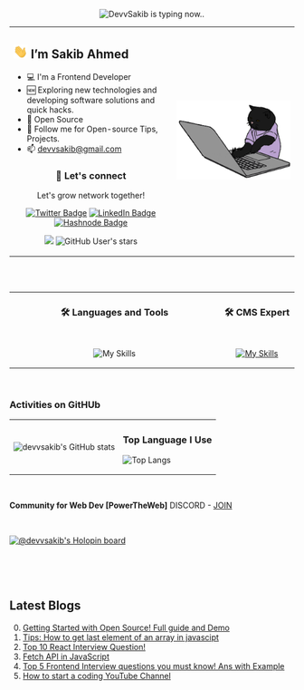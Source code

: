 <!-- # <p align="center">***OFFLINE, GRADUATION TIME. Wish Me LUCK***</p> 2022 12 17 -->
<div align="center"> 

![DevvSakib is typing now..](https://readme-typing-svg.demolab.com?font=Fira+Code&weight=900&size=20&duration=3000&pause=1000&color=FFDD00&center=true&width=400&height=30&lines=Frontend+Developer;Open+source+Advocate;WordPress+Expert)
</div>

<table><tr><td valign="top" width="40%"> 

## <img width="25px" src="./devvsakib-hello.gif" alt="Hello Dev!"> I’m Sakib Ahmed

- 💻 I'm a Frontend Developer
- 🆕 Exploring new technologies and developing software solutions and quick hacks.
- 🧩 Open Source
- 📁 Follow me for Open-source Tips, Projects.
- 📫 devvsakib@gmail.com

<div align="center" display="flex"> 

### 💬 Let's connect
Let's grow network together!

 [![Twitter Badge](https://img.shields.io/badge/Twitter-yellow?logo=twitter&logoColor=dark)](https://twitter.com/devvsakib) [![LinkedIn Badge](https://img.shields.io/badge/LinkedIn-yellow?logo=linkedin&logoColor=blue)](https://www.linkedin.com/in/devvsakib/) [![Hashnode Badge](https://img.shields.io/badge/Hashnode-yellow?logo=hashnode&logoColor=blue)](https://hashnode.com/@devvsakib)

![](https://komarev.com/ghpvc/?username=devvsakib&style=flat-square&color=yellow)
![GitHub User's stars](https://img.shields.io/github/stars/devvsakib?label=%E2%AD%90GitHub%20stars&style=flat-square&color=yellow)
  
  </p>  
  
  
 
 </div>

</td><td width="30%">

<img src="./cat.gif" alt="coding cat"> 

</tr></tr></table> 




<!-- 
<a href="https://app.daily.dev/devvsakib">
<img src="https://api.daily.dev/devcards/a709fe2da0104532bac3a421cdec7139.png?r=8lg" width="200" alt="Sakib Ahmed's Dev Card"/>
</a>
 -->
<br>
<br>

<table><tr><td align="center" valign="top" width="70%">

### 🛠️ Languages and Tools
 
<br> 
 
![My Skills](https://skillicons.dev/icons?i=js,java,react,ts,html,css,tailwind,materialui,redux,nextjs,firebase,webpack,cpp,python,mongodb,mysql,django,vscode,bash,git,github&perline=15) 

</td><td align="center" valign="top" width="25%">
 
### 🛠️ CMS Expert
 
 <br> 
 
[![My Skills](https://skillicons.dev/icons?i=wordpress,shopify,joomla&perline=10)](https://skillicons.dev)
 
</td> 
  </tr>
 </table>

<br>

### Activities on GitHUb
<table border="0px" align="center"><tr><td>
  <div>
    <p style="margin-bottom:0">
     
  ![devvsakib's GitHub stats](https://github-readme-stats.vercel.app/api?username=devvsakib&show_icons=true&count_private=true&theme=merko&hide_border=true&bg_color=0D1117)
   
   </p>
  </div>
</td><td>
 
<!--  [![GitHub Streak](https://streak-stats.demolab.com?user=devvsakib&theme=yellowdark)](https://git.io/streak-stats) -->
        
### <p align="center">Top Language I Use </p>
   
   ![Top Langs](https://github-readme-stats.vercel.app/api/top-langs/?username=devvsakib&layout=compact&show_icons=true&count_private=true&theme=react&hide_border=true&bg_color=0D1117) 
<!--   <img src="https://github-readme-streak-stats.herokuapp.com/?user=devvsakib&show_icons=true&theme=react&include_all_commit=true&count_private=true&hide_border=true&bg_color=0D1117"/>  -->
  
  </td>
<!--  <tr>
<td colspan="2" align="center"> 

### <p align="center">Top Language I Use </p>
   
   ![Top Langs](https://github-readme-stats.vercel.app/api/top-langs/?username=devvsakib&layout=compact&show_icons=true&count_private=true&theme=react&hide_border=true&bg_color=0D1117) 

   </td>
  </tr>
 [Test](https://github.com/devvsakib/github-readme-stats) -->
</table>

<br>

**Community for Web Dev [PowerTheWeb]**
DISCORD - [JOIN](https://discord.com/invite/6XRTeHRxWV) <br>

<!-- You can UPVOTE my open source project on PRODUCTHUNT. <br> -->

<!-- <a href="https://www.producthunt.com/posts/powertheweb?utm_source=badge-featured&utm_medium=badge&utm_souce=badge-powertheweb" target="_blank"><img src="https://api.producthunt.com/widgets/embed-image/v1/featured.svg?post_id=383235&theme=dark" alt="PowerTheWeb - Empowering&#0032;the&#0032;web&#0044;&#0032;one&#0032;project&#0032;at&#0032;a&#0032;time&#0046; | Product Hunt" style="width: 250px; height: 54px;" width="250" height="54" /></a> -->

 <br>

[![@devvsakib's Holopin board](https://holopin.me/devvsakib)](https://holopin.io/@devvsakib)
 
 <br>
<!-- 
## Github Trophy

<p align="center">
  <img src="https://github-profile-trophy.vercel.app/?username=devvsakib&column=6&theme=onedark" width="70%"/>
</p>

### 💬 Let's connect

Feel free to contact me on these social networks.
<p style="display:block">
 
[![Twitter Badge](https://img.shields.io/badge/Twitter-1DA1F2?style=for-the-badge&logo=twitter&logoColor=white)](https://twitter.com/devvsakib)
[![LinkedIn Badge](https://img.shields.io/badge/LinkedIn-0077B5?style=for-the-badge&logo=linkedin&logoColor=white)](https://www.linkedin.com/in/devvsakib/)
[![Hashnode Badge](https://img.shields.io/badge/Hashnode-2962FF?style=for-the-badge&logo=hashnode&logoColor=white)](https://hashnode.com/@devvsakib)
</p> -->

<br>

<br>


## Latest Blogs
<div>

0. [Getting Started with Open Source! Full guide and Demo](https://devvsakib.hashnode.dev/getting-started-with-open-source-full-guide-and-demo)
1. [Tips: How to get last element of an array in javascipt](https://dev.to/devvsakib/tips-how-to-get-last-element-of-an-array-in-javascipt-3k2j)
2. [Top 10 React Interview Question!](https://dev.to/devvsakib/top-10-react-interview-question--584n)
3. [Fetch API in JavaScript](https://dev.to/devvsakib/fetch-api-in-javascript-54o6)
4. [Top 5 Frontend Interview questions you must know! Ans with Example ](https://dev.to/devvsakib/top-5-frontend-interview-questions-you-must-know-ans-with-example-5cnm)
5. [How to start a coding YouTube Channel](http://devvsakib.me/how-to-start-a-coding-youtube-channel)

</div>
